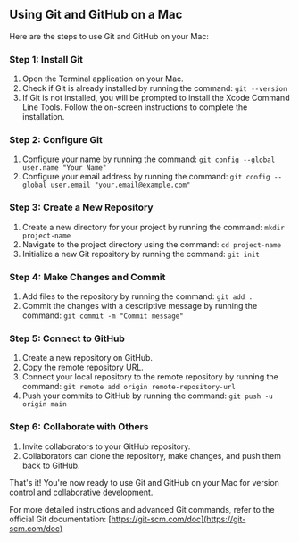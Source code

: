 ## Using Git and GitHub on a Mac

Here are the steps to use Git and GitHub on your Mac:

### Step 1: Install Git

1. Open the Terminal application on your Mac.
2. Check if Git is already installed by running the command: `git --version`
3. If Git is not installed, you will be prompted to install the Xcode Command Line Tools. Follow the on-screen instructions to complete the installation.

### Step 2: Configure Git

1. Configure your name by running the command: `git config --global user.name "Your Name"`
2. Configure your email address by running the command: `git config --global user.email "your.email@example.com"`

### Step 3: Create a New Repository

1. Create a new directory for your project by running the command: `mkdir project-name`
2. Navigate to the project directory using the command: `cd project-name`
3. Initialize a new Git repository by running the command: `git init`

### Step 4: Make Changes and Commit

1. Add files to the repository by running the command: `git add .`
2. Commit the changes with a descriptive message by running the command: `git commit -m "Commit message"`

### Step 5: Connect to GitHub

1. Create a new repository on GitHub.
2. Copy the remote repository URL.
3. Connect your local repository to the remote repository by running the command: `git remote add origin remote-repository-url`
4. Push your commits to GitHub by running the command: `git push -u origin main`

### Step 6: Collaborate with Others

1. Invite collaborators to your GitHub repository.
2. Collaborators can clone the repository, make changes, and push them back to GitHub.

That's it! You're now ready to use Git and GitHub on your Mac for version control and collaborative development.

For more detailed instructions and advanced Git commands, refer to the official Git documentation: [https://git-scm.com/doc](https://git-scm.com/doc)

